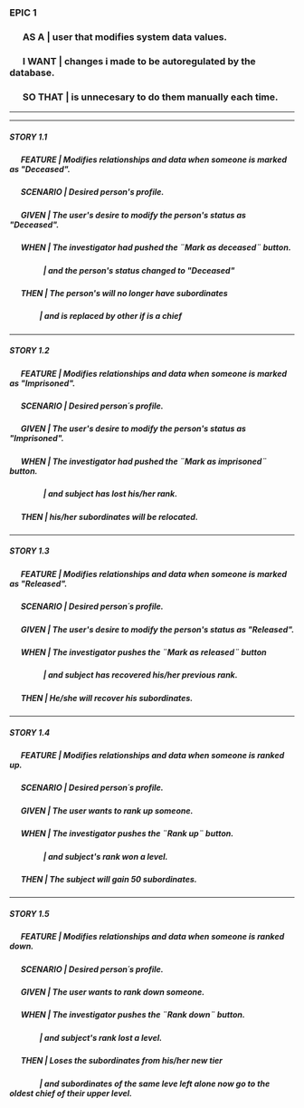 ### EPIC 1  

### &nbsp; &nbsp; &nbsp; AS A | user that modifies system data values.  
 
### &nbsp; &nbsp; &nbsp; I WANT  | changes i made to be autoregulated by the database.  

### &nbsp; &nbsp; &nbsp; SO THAT  | is unnecesary to do them manually each time.  

--------------------------------------------------------------------------------
--------------------------------------------------------------------------------

##### STORY 1.1   

##### &nbsp; &nbsp; &nbsp; FEATURE |  Modifies relationships and data when someone is marked as "Deceased".
##### &nbsp; &nbsp; &nbsp; SCENARIO | Desired person's profile.   
##### &nbsp; &nbsp; &nbsp; GIVEN | The user's desire to modify the person's status as "Deceased".    
##### &nbsp; &nbsp; &nbsp; WHEN | The investigator had pushed the ¨Mark as deceased¨ button.
##### &nbsp; &nbsp; &nbsp; &nbsp; &nbsp; &nbsp; &nbsp; &nbsp; &nbsp; | and the person's status changed to "Deceased" 
##### &nbsp; &nbsp; &nbsp; THEN | The person's will no longer have subordinates
##### &nbsp; &nbsp; &nbsp; &nbsp; &nbsp; &nbsp; &nbsp; &nbsp; | and is replaced by other if is a chief

--------------------------------------------------------------------------------
##### STORY 1.2    

##### &nbsp; &nbsp; &nbsp; FEATURE |  Modifies relationships and data when someone is marked as "Imprisoned".
##### &nbsp; &nbsp; &nbsp; SCENARIO | Desired person´s profile.     
##### &nbsp; &nbsp; &nbsp; GIVEN | The user's desire to modify the person's status as "Imprisoned".     
##### &nbsp; &nbsp; &nbsp; WHEN | The investigator had pushed the ¨Mark as imprisoned¨ button.
##### &nbsp; &nbsp; &nbsp; &nbsp; &nbsp; &nbsp; &nbsp; &nbsp; &nbsp; | and subject has lost his/her rank.
##### &nbsp; &nbsp; &nbsp; THEN |  his/her subordinates will be relocated.


--------------------------------------------------------------------------------
##### STORY 1.3  

##### &nbsp; &nbsp; &nbsp; FEATURE |  Modifies relationships and data when someone is marked as "Released".
##### &nbsp; &nbsp; &nbsp; SCENARIO | Desired person´s profile.     
##### &nbsp; &nbsp; &nbsp; GIVEN | The user's desire to modify the person's status as "Released". 
##### &nbsp; &nbsp; &nbsp; WHEN | The investigator pushes the ¨Mark as released¨ button
##### &nbsp; &nbsp; &nbsp; &nbsp; &nbsp; &nbsp; &nbsp; &nbsp; &nbsp; | and subject has recovered his/her previous rank.
##### &nbsp; &nbsp; &nbsp; THEN | He/she will recover his subordinates.

--------------------------------------------------------------------------------
##### STORY 1.4   

##### &nbsp; &nbsp; &nbsp; FEATURE |  Modifies relationships and data when someone is ranked up.
##### &nbsp; &nbsp; &nbsp; SCENARIO | Desired person´s profile.   
##### &nbsp; &nbsp; &nbsp; GIVEN | The user wants to rank up someone.  
##### &nbsp; &nbsp; &nbsp; WHEN | The investigator pushes the ¨Rank up¨ button.
##### &nbsp; &nbsp; &nbsp; &nbsp; &nbsp; &nbsp; &nbsp; &nbsp; &nbsp; | and subject's rank won a level.
##### &nbsp; &nbsp; &nbsp; THEN | The subject will gain 50 subordinates.

--------------------------------------------------------------------------------
##### STORY 1.5   

##### &nbsp; &nbsp; &nbsp; FEATURE |   Modifies relationships and data when someone is ranked down.
##### &nbsp; &nbsp; &nbsp; SCENARIO | Desired person´s profile.    
##### &nbsp; &nbsp; &nbsp; GIVEN | The user wants to rank down someone.    
##### &nbsp; &nbsp; &nbsp; WHEN | The investigator pushes the ¨Rank down¨ button.
##### &nbsp; &nbsp; &nbsp; &nbsp; &nbsp; &nbsp; &nbsp; &nbsp; | and subject's rank lost a level.
##### &nbsp; &nbsp; &nbsp; THEN | Loses the subordinates from his/her new tier 
##### &nbsp; &nbsp; &nbsp; &nbsp; &nbsp; &nbsp; &nbsp; &nbsp; | and subordinates of the same leve left alone now go to the oldest chief of their upper level.
